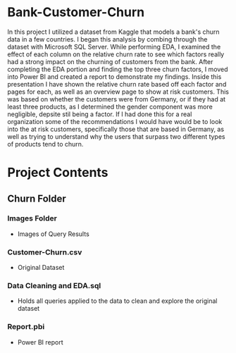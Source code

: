 # Bank-Customer-Churn

In this project I utilized a dataset from Kaggle that models a bank's churn data in a few countries. I began this analysis by combing through the dataset with Microsoft SQL Server.
While performing EDA, I examined the effect of each column on the relative churn rate to see which factors really had a strong impact on the churning of customers from the bank.
After completing the EDA portion and finding the top three churn factors, I moved into Power BI and created a report to demonstrate my findings. Inside this presentation I have 
shown the relative churn rate based off each factor and pages for each, as well as an overview page to show at risk customers. This was based on whether the customers were from Germany,
or if they had at least three products, as I determined the gender component was more negligible, depsite stil being a factor. If I had done this for a real organization some of the
recommendations I would have would be to look into the at risk customers, specifically those that are based in Germany, as well as trying to understand why the users that surpass
two different types of products tend to churn.


# Project Contents

## Churn Folder

### Images Folder
- Images of Query Results

### Customer-Churn.csv
- Original Dataset

### Data Cleaning and EDA.sql
- Holds all queries applied to the data to clean and explore the original dataset

### Report.pbi
- Power BI report


